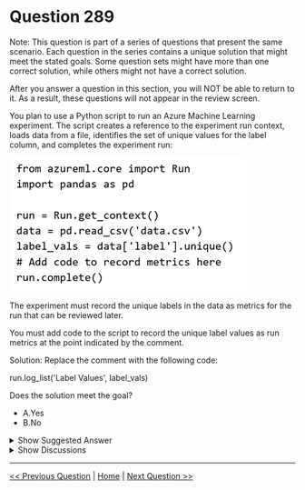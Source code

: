# Question 289

Note: This question is part of a series of questions that present the same scenario. Each question in the series contains a unique solution that might meet the stated goals. Some question sets might have more than one correct solution, while others might not have a correct solution.

After you answer a question in this section, you will NOT be able to return to it. As a result, these questions will not appear in the review screen.

You plan to use a Python script to run an Azure Machine Learning experiment. The script creates a reference to the experiment run context, loads data from a file, identifies the set of unique values for the label column, and completes the experiment run:

![Question Image](../images/q289_q_0031800001.png)

The experiment must record the unique labels in the data as metrics for the run that can be reviewed later.

You must add code to the script to record the unique label values as run metrics at the point indicated by the comment.

Solution: Replace the comment with the following code:

run.log_list('Label Values', label_vals)

Does the solution meet the goal?

- A.Yes
- B.No

<details>
  <summary>Show Suggested Answer</summary>

<strong>A</strong><br>

</details>

<details>
  <summary>Show Discussions</summary>

<blockquote><p><strong>AP_15</strong> <code>(Mon 29 May 2023 18:00)</code> - <em>Upvotes: 5</em></p><p>Correct</p></blockquote>
<blockquote><p><strong>Peeking</strong> <code>(Fri 15 Sep 2023 09:07)</code> - <em>Upvotes: 2</em></p><p>https://learn.microsoft.com/en-us/python/api/azureml-core/azureml.core.run(class)?view=azure-ml-py</p></blockquote>
<blockquote><p><strong>Matt2000</strong> <code>(Mon 29 Jul 2024 15:30)</code> - <em>Upvotes: 2</em></p><p>Unique() returns no list but a numpy.ndarray or ExtensionArray but run.log_list requires a list as output. So it should be a &#x27;No&#x27;. Did someone actually test whether it works?</p></blockquote>

</details>

---

[<< Previous Question](question_288.md) | [Home](../index.md) | [Next Question >>](question_290.md)
